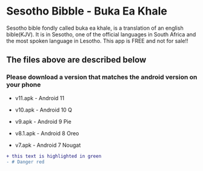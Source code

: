# Sesotho Bibble - Buka Ea Khale


Sesotho bible fondly called buka ea khale, is a translation of an english bible(KJV). It is in Sesotho, one of the official languages in South Africa and the most spoken language in Lesotho. This app is FREE and not for sale!! 


## The files above are described below

### Please download a version that matches the android version on your phone

- v11.apk - Android 11

- v10.apk - Android 10 Q

- v9.apk - Android 9 Pie

- v8.1.apk - Android 8 Oreo

- v7.apk - Android 7 Nougat


```diff
+ this text is highlighted in green
- # Danger red
```
